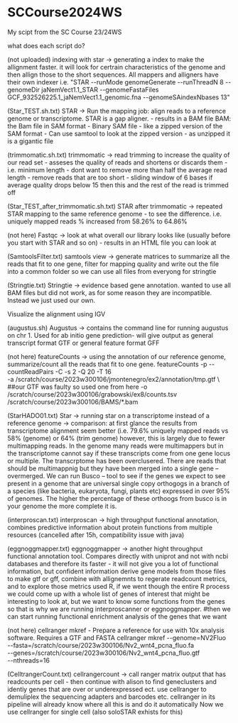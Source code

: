# SCCourse2024WS
My scipt from the SC Course 23/24WS

what does each script do?

(not uploaded) indexing with star -> generating a index to make the allignment faster. it will look for certrain characteristics of the genome and then allign those to the short sequences. All mappers and alligners have their own indexer
    i.e. "STAR --runMode genomeGenerate --runThreadN 8 --genomeDir jaNemVect1.1_STAR --genomeFastaFiles GCF_932526225.1_jaNemVect1.1_genomic.fna --genomeSAindexNbases 13"

(Star_TEST.sh.txt) STAR -> Run the mapping job: align reads to a reference genome or transcriptome. STAR is a gap aligner. - results in a BAM file
   BAM: the Bam file in SAM format - Binary SAM file - like a zipped version of the SAM format 
      - Can use samtool to look at the zipped version - as unzipped it is a gigantic file 

(trimmomatic.sh.txt) trimmomatic -> read trimming to increase the quality of our read set
    - asseses the quality of reads and shortens or discards them
    - i.e. minimum length - dont want to remove more than half the average read length - remove reads that are too short 
    - sliding window of 6 bases if average quality drops below 15 then this and the rest of the read is trimmed off

(Star_TEST_after_trimmomatic.sh.txt) STAR after trimmomatic -> repeated STAR mapping to the same reference genome - to see the difference. i.e. uniquely mapped reads % increased from 58.26% to 64.86%

(not here) Fastqc -> look at what overall our library looks like (usually before you start with STAR and so on) - results in an HTML file you can look at

(SamtoolsFilter.txt) samtools view -> generate matrices to summarize all the reads that fit to one gene, filter for mapping quality and write out the file into a common folder so we can use all files from everyong for stringtie

(Stringtie.txt) Stringtie -> evidence based gene annotation. wanted to use all BAM files but did not work, as for some reason they are incompatible. Instead we just used our own.

Visualize the alignment using IGV

(augustus.sh) Augustus -> contains the command line for running augustus on chr 1. Used for ab initio gene prediction- will give output as general transcript format GTF or general feature format GFF



(not here) featureCounts -> using the annotation of our reference genome, summarize/count all the reads that fit to one gene. 
    featureCounts -p --countReadPairs -C -s 2 -Q 20 -T 16 \
      -a /scratch/course/2023w300106/jmontenegro/ex2/annotation/tmp.gtf \ ##our GTF was faulty so used one from here
      -o /scratch/course/2023w300106/grabowski/ex8/counts.tsv \
      /scratch/course/2023w300106/BAMS/*.bam 

(StarHADO01.txt) Star -> running star on a transcriptome instead of a reference genome
    -> comparison: at first glance the results from transcriptome alignment seem better (i.e. 79.6% uniquely mapped reads vs 58% (genome) or 64% (trim genome)
       however, this is largely due to fewer multimapping reads. In the genome many reads were multimappers but in the transcriptome cannot say if these transcripts come from one gene locus or multiple.
       The transcrptome has been overclusered. There are reads that should be multimappnig but they have been merged into a single gene – overmerged. 
       We can run Busco – tool to see if the genes we expect to see present in a genome that are universal single copy orthogogs in a branch of a species (like bacteria, eukaryota, fungi, plants etc) 
       expressed in over 95% of genomes. The higher the percentage of these orthoogs from busco is in your genome the more complete it is.

(interproscan.txt) interproscan -> high throughput functional annotation, combines predictive information about protein functions from multiple resources (cancelled after 15h, compatibility issue with java)

(eggnoggmapper.txt) eggnoggmapper -> another hight throughput functional annotation tool. Compares directly with uniprot and not with ncbi databases and therefore its faster - it will not give you a lot of functional information, but confident information
derive gene models from those files to make gtf or gff, combine with allignemnts to regerate readcount metrics, and to explore those metrics used R, if we went though the entire R process we could come up with a whole list of genes of interest that might be interesting to look at, but we want to know some functions from the genes so that is why we are running interproscanner or eggnoggmapper.
#then we can start running functional enrichment analysis of the genes that we want

(not here) cellranger mkref - Prepare a reference for use with 10x analysis software. Requires a GTF and FASTA
    cellranger mkref --genome=NV2Fluo \
      --fasta=/scratch/course/2023w300106/Nv2_wnt4_pcna_fluo.fa \
      --genes=/scratch/course/2023w300106/Nv2_wnt4_pcna_fluo.gtf \
      --nthreads=16

(CelltrangerCount.txt) cellrangercount -> call ranger matrix output that has readcounts per cell - then continue with alison to find geneclusters and identiy genes that are over or underexpressed ect.
    use cellranger to demuliplex the sequencing adapters and barcodes etc. cellranger in its pipeline will already know where all this is and do it automatically
    Now we use cellranger for single cell (also soloSTAR exhists for this)

